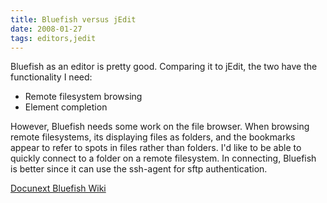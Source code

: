```yaml
---
title: Bluefish versus jEdit
date: 2008-01-27
tags: editors,jedit
---
```

Bluefish as an editor is pretty good. Comparing it to jEdit, the two have the functionality I need:

* Remote filesystem browsing
* Element completion

However, Bluefish needs some work on the file browser. When browsing remote filesystems, its displaying files as folders, and the bookmarks appear to refer to spots in files rather than folders. I'd like to be able to quickly connect to a folder on a remote filesystem. In connecting, Bluefish is better since it can use the ssh-agent for sftp authentication.

<a href="/wiki/Bluefish">Docunext Bluefish Wiki</a>

